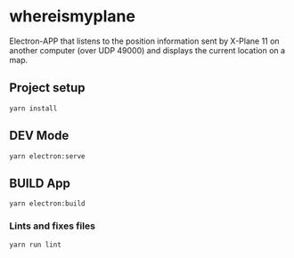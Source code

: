 # whereismyplane

Electron-APP that listens to the position information sent by X-Plane 11 on another computer (over UDP 49000) and displays the current location on a map.

## Project setup
```
yarn install
```

## DEV Mode
```
yarn electron:serve
```

## BUILD App
```
yarn electron:build
```

### Lints and fixes files
```
yarn run lint
```
